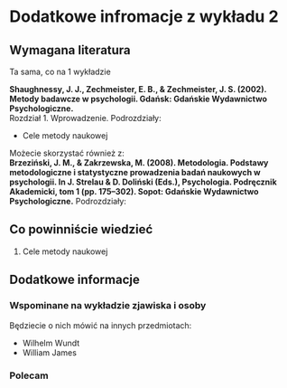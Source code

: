 # Dodatkowe infromacje z wykładu 2

## Wymagana literatura 

Ta sama, co na 1 wykładzie

**Shaughnessy, J. J., Zechmeister, E. B., & Zechmeister, J. S. (2002). Metody badawcze w psychologii. Gdańsk: Gdańskie Wydawnictwo Psychologiczne.**  
Rozdział 1. Wprowadzenie. Podrozdziały:
- Cele metody naukowej

Możecie skorzystać również z:  
**Brzeziński, J. M., & Zakrzewska, M. (2008). Metodologia. Podstawy metodologiczne i statystyczne prowadzenia badań naukowych w psychologii. In J. Strelau & D. Doliński (Eds.), Psychologia. Podręcznik Akademicki, tom 1 (pp. 175–302). Sopot: Gdańskie Wydawnictwo Psychologiczne.**
Podrozdziały: 

## Co powinniście wiedzieć

1. Cele metody naukowej

## Dodatkowe informacje

### Wspominane na wykładzie zjawiska i osoby

Będziecie o nich mówić na innych przedmiotach:

- Wilhelm Wundt
- William James

### Polecam






